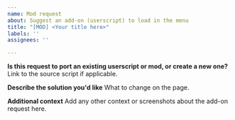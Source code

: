 ```yaml
---
name: Mod request
about: Suggest an add-on (userscript) to load in the menu
title: "[MOD] <Your title here>"
labels: ''
assignees: ''

---
```


**Is this request to port an existing userscript or mod, or create a new one?**
Link to the source script if applicable.

**Describe the solution you'd like**
What to change on the page.

**Additional context**
Add any other context or screenshots about the add-on request here.
